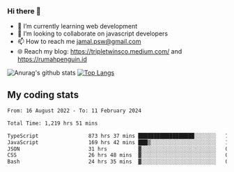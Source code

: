 ### Hi there 👋

<!--
**padepokanpenguin/padepokanpenguin** is a ✨ _special_ ✨ repository because its `README.md` (this file) appears on your GitHub profile.
-->

- 🌱 I’m currently learning  web development
- 👯 I’m looking to collaborate on javascript developers
- 📫 How to reach me jamal.psw@gmail.com
- 🌐 Reach my blog:
   https://tripletwinsco.medium.com/ and
   https://rumahpenguin.id

![Anurag's github stats](https://github-readme-stats.vercel.app/api?username=padepokanpenguin&count_private=true&disable_animations=false&show_icons=true&theme=default)
[![Top Langs](https://github-readme-stats.vercel.app/api/top-langs/?username=padepokanpenguin&theme=default&layout=compact)](https://github.com/padepokanpenguin)

## My coding stats

<!--START_SECTION:waka-->

```txt
From: 16 August 2022 - To: 11 February 2024

Total Time: 1,219 hrs 51 mins

TypeScript                873 hrs 37 mins ██████████████████░░░░░░░   71.62 %
JavaScript                169 hrs 42 mins ███▒░░░░░░░░░░░░░░░░░░░░░   13.91 %
JSON                      31 hrs          ▓░░░░░░░░░░░░░░░░░░░░░░░░   02.54 %
CSS                       26 hrs 48 mins  ▓░░░░░░░░░░░░░░░░░░░░░░░░   02.20 %
Bash                      24 hrs 35 mins  ▓░░░░░░░░░░░░░░░░░░░░░░░░   02.02 %
```

<!--END_SECTION:waka-->


